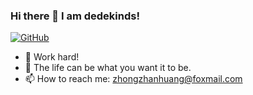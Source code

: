 ### Hi there 👋 I am dedekinds!



[![GitHub](https://img.shields.io/badge/dynamic/json?logo=github&label=GitHub&labelColor=495867&color=495867&query=%24.data.totalSubs&url=https%3A%2F%2Fapi.spencerwoo.com%2Fsubstats%2F%3Fsource%3Dgithub%26queryKey%3Ddedekinds&style=flat-square)](https://github.com/dedekinds)




- 🤔 Work hard!
- 🌱 The life can be what you want it to be.
- 📫 How to reach me: zhongzhanhuang@foxmail.com
